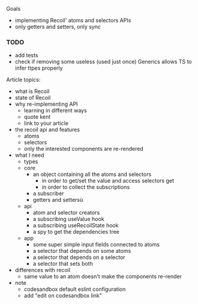 Goals

- implementing Recoil' atoms and selectors APIs
- only getters and setters, only sync

### TODO

- add tests
- check if removing some useless (used just once) Generics allows TS to infer ttpes properly

Article topics:

- what is Recoil
- state of Recoil
- why re-implementing API
  - learning in different ways
  - quote kent
  - link to your article
- the recoil api and features
  - atoms
  - selectors
  - only the interested components are re-rendered
- what I need
  - types
  - core
    - an object containing all the atoms and selectors
      - in order to get/set the value and access selectors get
      - in order to collect the subscriptions
    - a subscriber
    - getters and settersù
  - api
    - atom and selector creators
    - a subscribing useValue hook
    - a subscribing useRecoilState hook
    - a spy to get the dependencies tree
  - app
    - some super simple input fields connected to atoms
    - a selector that depends on some atoms
    - a selector that depends on a selector
    - a selector that sets both
- differences with recoil
  - same value to an atom doesn't make the components re-render
- note
  - codesandbox default eslint configuration
  - add "edit on codesandbox link"
